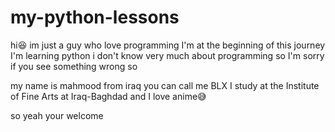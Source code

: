 # my-python-lessons
hi😆 im just a guy who love programming 
I'm at the beginning of this journey
I'm learning python 
i don't know very much about programming
so I'm sorry if you see something wrong 
so

my name is mahmood 
from iraq
you can call me BLX
I study at the Institute of Fine Arts at Iraq-Baghdad
and I love anime😅

so yeah your welcome
